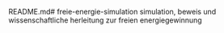 README.md# freie-energie-simulation
simulation, beweis und wissenschaftliche herleitung zur freien energiegewinnung
